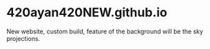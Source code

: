 # 420ayan420NEW.github.io
New website, custom build, feature of the background will be the sky projections.
